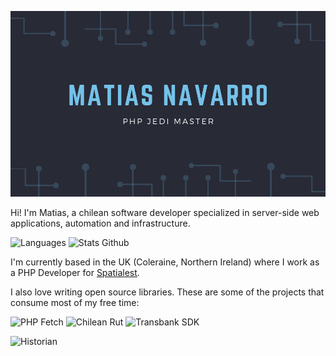 [![Matias Navarro-Carter header image](/assets/banner.png)](https://mnavarro.dev)

Hi! I'm Matias, a chilean software developer specialized in server-side web applications, automation and infrastructure.

![Languages](https://github-readme-stats.vercel.app/api/top-langs/?username=mnavarrocarter&hide=html&title_color=74c2e9&text_color=fff&icon_color=2bbc8a&bg_color=282a36)
![Stats Github](https://github-readme-stats.vercel.app/api?username=mnavarrocarter&show_icons=true&line_height=27&count_private=true&title_color=74c2e9&text_color=fff&icon_color=74c2e9&bg_color=282a36)

I'm currently based in the UK (Coleraine, Northern Ireland) where I work as a PHP Developer for [Spatialest][spatialest].

I also love writing open source libraries. These are some of the projects that consume most of my free time:

![PHP Fetch](https://github-readme-stats.vercel.app/api/pin?username=mnavarrocarter&repo=php-fetch&title_color=74c2e9&icon_color=74c2e9&text_color=fff&bg_color=282a36)
![Chilean Rut](https://github-readme-stats.vercel.app/api/pin?username=mnavarrocarter&repo=chilean-rut&title_color=74c2e9&icon_color=74c2e9&text_color=fff&bg_color=282a36)
![Transbank SDK](https://github-readme-stats.vercel.app/api/pin?username=better-transbank&repo=sdk&title_color=74c2e9&icon_color=74c2e9&text_color=fff&bg_color=282a36)

![Historian](https://github-readme-stats.vercel.app/api/pin?username=mnavarrocarter&repo=historian&title_color=74c2e9&icon_color=74c2e9&text_color=fff&bg_color=282a36)

[spatialest]: https://spatialest.com
